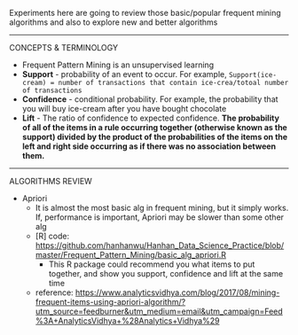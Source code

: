 
Experiments here are going to review those basic/popular frequent mining algorithms and also to explore new and better algorithms

*************************************************************

CONCEPTS & TERMINOLOGY

* Frequent Pattern Mining is an unsupervised learning
* <b>Support</b> - probability of an event to occur. For example, `Support(ice-cream) = number of transactions that contain ice-crea/totoal number of transactions`
* <b>Confidence</b> - conditional probability. For example, the probability that you will buy ice-cream after you have bought chocolate
* <b>Lift</b> - The ratio of confidence to expected confidence. <b>The probability of all of the items in a rule occurring together (otherwise known as the support) divided by the product of the probabilities of the items on the left and right side occurring as if there was no association between them.</b>


*************************************************************

ALGORITHMS REVIEW

* Apriori
  * It is almost the most basic alg in frequent mining, but it simply works. If, performance is important, Apriori may be slower than some other alg
  * [R] code: https://github.com/hanhanwu/Hanhan_Data_Science_Practice/blob/master/Frequent_Pattern_Mining/basic_alg_apriori.R
    * This R package could recommend you what items to put together, and show you support, confidence and lift at the same time
  * reference: https://www.analyticsvidhya.com/blog/2017/08/mining-frequent-items-using-apriori-algorithm/?utm_source=feedburner&utm_medium=email&utm_campaign=Feed%3A+AnalyticsVidhya+%28Analytics+Vidhya%29
